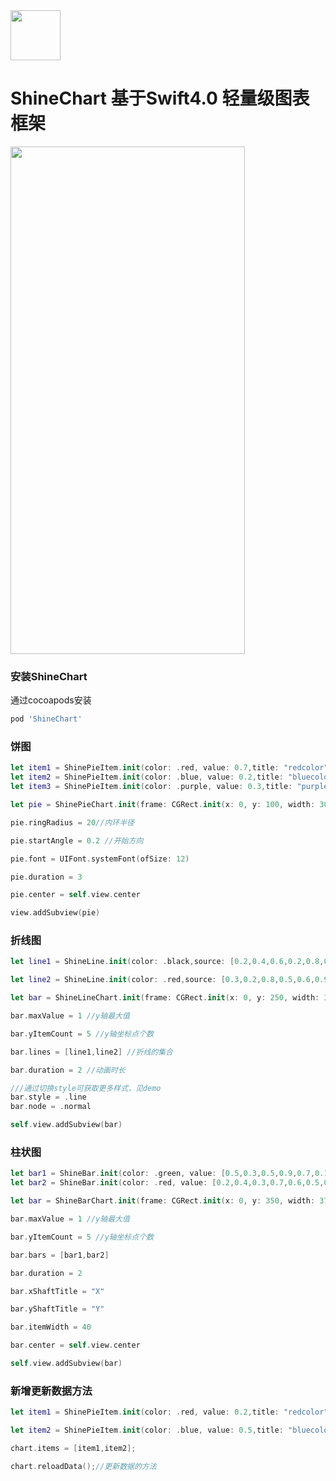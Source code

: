 <img width="80" height="80" border-radius = "40" src="https://avatars0.githubusercontent.com/u/26161584?s=400&u=16aa790577ba20eedb394841b66d1fcfc300c3c1&v=4"/>

# ShineChart 基于Swift4.0 轻量级图表框架

<img width="375" height="812" src="http://g.recordit.co/QwgYcD6hJd.gif"/>

### 安装ShineChart
通过cocoapods安装
```ruby
pod 'ShineChart'
```

### 饼图
```swift
let item1 = ShinePieItem.init(color: .red, value: 0.7,title: "redcolor")
let item2 = ShinePieItem.init(color: .blue, value: 0.2,title: "bluecolor")
let item3 = ShinePieItem.init(color: .purple, value: 0.3,title: "purplecolor")

let pie = ShinePieChart.init(frame: CGRect.init(x: 0, y: 100, width: 300, height: 200), items: [item1,item2,item3])

pie.ringRadius = 20//内环半径

pie.startAngle = 0.2 //开始方向

pie.font = UIFont.systemFont(ofSize: 12)

pie.duration = 3

pie.center = self.view.center

view.addSubview(pie)
```

### 折线图
```swift
let line1 = ShineLine.init(color: .black,source: [0.2,0.4,0.6,0.2,0.8,0.7])

let line2 = ShineLine.init(color: .red,source: [0.3,0.2,0.8,0.5,0.6,0.9])

let bar = ShineLineChart.init(frame: CGRect.init(x: 0, y: 250, width: 375, height: 150), xItems: ["1","2","3","4","5","6"])

bar.maxValue = 1 //y轴最大值

bar.yItemCount = 5 //y轴坐标点个数

bar.lines = [line1,line2] //折线的集合

bar.duration = 2 //动画时长

///通过切换style可获取更多样式，见demo
bar.style = .line
bar.node = .normal

self.view.addSubview(bar)
```
### 柱状图
```swift
let bar1 = ShineBar.init(color: .green, value: [0.5,0.3,0.5,0.9,0.7,0.1,0.4])
let bar2 = ShineBar.init(color: .red, value: [0.2,0.4,0.3,0.7,0.6,0.5,0.8])

let bar = ShineBarChart.init(frame: CGRect.init(x: 0, y: 350, width: 375, height: 200), xItems: ["1","2","3","4","5","6"])

bar.maxValue = 1 //y轴最大值

bar.yItemCount = 5 //y轴坐标点个数

bar.bars = [bar1,bar2]

bar.duration = 2

bar.xShaftTitle = "X"

bar.yShaftTitle = "Y"

bar.itemWidth = 40

bar.center = self.view.center

self.view.addSubview(bar)

```

### 新增更新数据方法
```swift
let item1 = ShinePieItem.init(color: .red, value: 0.2,title: "redcolor")

let item2 = ShinePieItem.init(color: .blue, value: 0.5,title: "bluecolor")

chart.items = [item1,item2];

chart.reloadData();//更新数据的方法
```

